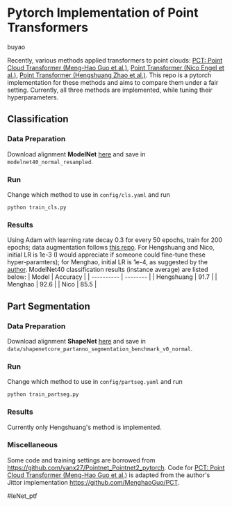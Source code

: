 # Pytorch Implementation of Point Transformers

buyao

Recently, various methods applied transformers to point clouds: [PCT: Point Cloud Transformer (Meng-Hao Guo et al.)](https://arxiv.org/abs/2012.09688), [Point Transformer (Nico Engel et al.)](https://arxiv.org/abs/2011.00931), [Point Transformer (Hengshuang Zhao et al.)](https://arxiv.org/abs/2012.09164). This repo is a pytorch implementation for these methods and aims to compare them under a fair setting. Currently, all three methods are implemented, while tuning their hyperparameters.


## Classification
### Data Preparation
Download alignment **ModelNet** [here](https://shapenet.cs.stanford.edu/media/modelnet40_normal_resampled.zip) and save in `modelnet40_normal_resampled`.

### Run
Change which method to use in `config/cls.yaml` and run
```
python train_cls.py
```
### Results
Using Adam with learning rate decay 0.3 for every 50 epochs, train for 200 epochs; data augmentation follows [this repo](https://github.com/yanx27/Pointnet_Pointnet2_pytorch). For Hengshuang and Nico, initial LR is 1e-3 (I would appreciate if someone could fine-tune these hyper-paramters); for Menghao, initial LR is 1e-4, as suggested by the [author](https://github.com/MenghaoGuo). ModelNet40 classification results (instance average) are listed below:
| Model      | Accuracy |
| ---------- | -------- |
| Hengshuang | 91.7     |
| Menghao    | 92.6     |
| Nico       | 85.5     |


## Part Segmentation
### Data Preparation
Download alignment **ShapeNet** [here](https://shapenet.cs.stanford.edu/media/shapenetcore_partanno_segmentation_benchmark_v0_normal.zip) and save in `data/shapenetcore_partanno_segmentation_benchmark_v0_normal`.

### Run
Change which method to use in `config/partseg.yaml` and run
```
python train_partseg.py
```
### Results
Currently only Hengshuang's method is implemented.

### Miscellaneous
Some code and training settings are borrowed from https://github.com/yanx27/Pointnet_Pointnet2_pytorch.
Code for [PCT: Point Cloud Transformer (Meng-Hao Guo et al.)](https://arxiv.org/abs/2012.09688) is adapted from the author's Jittor implementation https://github.com/MenghaoGuo/PCT.

#leNet_ptf
